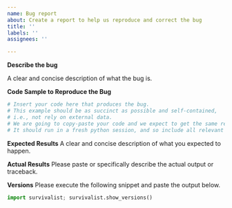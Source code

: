 ```yaml
---
name: Bug report
about: Create a report to help us reproduce and correct the bug
title: ''
labels: ''
assignees: ''

---
```


<!--
Before submitting a bug, please make sure the issue hasn't been already
addressed by searching through the past issues.
-->

**Describe the bug**

A clear and concise description of what the bug is.

**Code Sample to Reproduce the Bug**

```python
# Insert your code here that produces the bug.
# This example should be as succinct as possible and self-contained,
# i.e., not rely on external data.
# We are going to copy-paste your code and we expect to get the same result as you.
# It should run in a fresh python session, and so include all relevant imports.
```

**Expected Results**
A clear and concise description of what you expected to happen.

**Actual Results**
Please paste or specifically describe the actual output or traceback.

**Versions**
Please execute the following snippet and paste the output below.

```python
import survivalist; survivalist.show_versions()
```
